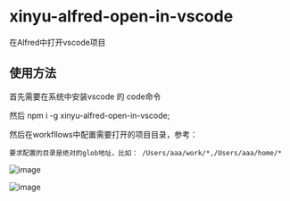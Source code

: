 # xinyu-alfred-open-in-vscode
在Alfred中打开vscode项目

## 使用方法
首先需要在系统中安装vscode 的 code命令

然后 npm i -g xinyu-alfred-open-in-vscode;

然后在workfllows中配置需要打开的项目目录，参考：
```
要求配置的目录是绝对的glob地址，比如： /Users/aaa/work/*,/Users/aaa/home/* 
```
![image](https://github.com/blank-x/xinyu-alfred-open-in-vscode/assets/16700540/e8e53143-6988-4d7b-a1b4-12ce4d4b5178)

![image](https://github.com/blank-x/xinyu-alfred-open-in-vscode/assets/16700540/a2759b2c-824c-4dad-84d7-4d63b69c939d)
